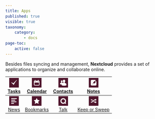 ```yaml
---
title: Apps
published: true
visible: true
taxonomy:
    category:
        - docs
page-toc:
    active: false
---
```


Besides files syncing and management, **Nextcloud** provides a set of applications to organize and collaborate online. 

|![](en/task_app.png)<br>[Tasks](tasks)|![](en/calendar_app.png)<br>[Calendar](calendar)|![](en/contacts_app.png)<br>[Contacts](contacts)|![](en/notes_app.png)<br>[Notes](notes)|
|:--:|:--:|:--:|:--:|
|![](en/news_app.png)<br>[News](news)|![](en/bookmarks_app.png)<br>[Bookmarks](bookmarks)|![](en/talk_app.png)<br>[Talk](talk)|![](en/sweep_app.png)<br>[Keep or Sweep](keep_sweep)|
